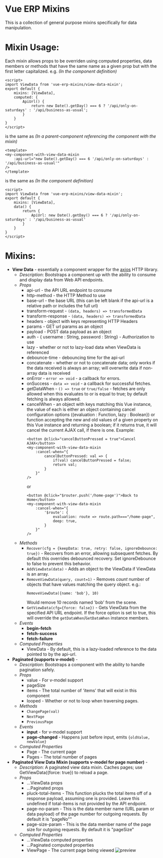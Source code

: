 # Vue ERP Mixins
This is a collection of general purpose mixins specifically for data manipulation.

# Mixin Usage:
Each mixin allows props to be overriden using computed properties, data members or methods that have the same name as a given prop but with the first letter capitalized.
e.g.
_(In the component definition)_
```
<script>
import ViewData from 'vue-erp-mixins/view-data-mixin';
export default {
    mixins: [ViewData],
    computed: {
        ApiUrl() {
            return new Date().getDay() === 6 ? '/api/only-on-saturdays' : '/api/business-as-usual';
        }
    }
}
</script>
```
is the same as 
_(In a parent-component referencing the component with the mixin)_
```
<template>
<my-component-with-view-data-mixin 
    :api-url="new Date().getDay() === 6 '/api/only-on-saturdays' : '/api/business-as-usual'"
/>
</template>
```
is the same as 
_(In the component definition)_
```
<script>
import ViewData from 'vue-erp-mixins/view-data-mixin';
export default {
    mixins: [ViewData],
    data() {
        return {
            ApiUrl: new Date().getDay() === 6 ? '/api/only-on-saturdays' : '/api/business-as-usual'
        }
    }
}
</script>
```

# Mixins:
- **View Data** - essentially a component wrapper for the [axios](https://www.npmjs.com/package/axios) HTTP library.
  - _Description_: Bootstraps a component up with the ability to consume and display data from Web API endpoints.
  - _Props_
    - api-url - the API URL endpoint to consume
    - http-method - the HTTP Method to use
    - base-url - the base URL (this can be left blank if the api-url is a relative path or includes the full url)
    - transform-request - `(data, headers) => transformedData`
    - transform-response - `(data, headers) => transformedData`
    - headers - object with keys representing HTTP Headers
    - params - GET url params as an object
    - payload - POST data payload as an object
    - auth - { username : String, password : String} - Authorization to use
    - lazy - whether or not to lazy-load data when ViewData is referenced
    - debounce-time - debouncing time for the api-url
    - concatenate - whether or not to concatenate data; only works if the data received is always an array; will overwrite data if non-array data is received
    - onError - `error => void` - a callback for errors.
    - onSuccess - `data => void` - a callback for successful fetches.
    - getDataWhen - `() => true` or `true/false` - fetches are only allowed when this evaluates to or is equal to true; by default fetching is always allowed.
    - cancelWhen - an object with keys matching this Vue instance, the value of each is either an object containing cancel configuration options ({evaluation : Function, lazy : Boolean}) or function accepting the new and old values of a given property on this Vue instance and returning a boolean; if it returns true, it will cancel the current AJAX call, if there is one.
        Example:
        ```
        <button @click="cancelButtonPressed = true">Cancel AJAX</button>
        <my-component-with-view-data-mixin
            :cancel-when="{
                cancelButtonPressed: val => {
                    if(val) cancelButtonPressed = false;
                    return val;
                }
            }"
        />
        ```
        or
        ```
        <button @click="$router.push('/home-page')">Back to Home</button>
        <my-component-with-view-data-mixin
            :cancel-when="{
                '$route': {
                    evaluation: route => route.path==="/home-page",
                    deep: true,
                }
            }"
        />
        ```
  - _Methods_
    - `Recover(cfg = {keepData: true, retry: false, ignoreDebounce: true})` - Recovers from an error, allowing subsequent fetches. By default this overrides debounced recovery. Set ignoreDebounce to false to prevent this behavior.
    - `AddViewData(data)` - Adds an object to the ViewData if ViewData is an array.
    - `RemoveViewData(query, count=1)` - Removes _count_ number of objects that have values matching the query object. e.g.:
        ```
        RemoveViewData({name: 'bob'}, 10)
        ```
        Would remove 10 records named 'bob' from the scene.
    - `GetViewData(cfg={force: false})` - Gets ViewData from the specified API URL endpoint. If the force option is set to true, this will override the `getDataWhen`/`GetDataWhen` instance members. 
  - _Events_
    - **begin-fetch**
    - **fetch-success**
    - **fetch-failure**
  - _Computed Properties_ 
    - ViewData - By default, this is a lazy-loaded reference to the data pointed to by the api-url.
- **Paginated (supports v-model)** - 
    - _Description_: Bootstraps a component with the ability to handle pagination safely.
    - _Props_
        - value - For v-model support
        - pageSize
        - items - The total number of 'items' that will exist in this component
        - looped - Whether or not to loop when traversing pages.
    - _Methods_
        - `ChangePage(val)`
        - `NextPage`
        - `PreviousPage`
    - _Events_
        - **input** - for v-model support
        - **page-changed** - Happens just before input, emits `{oldValue, newValue}`
    - _Computed Properties_
        - Page - The current page
        - Pages - The total number of pages
- **Paginated View Data Mixin (supports v-model for page number)** -
    - _Description_: A paginated view data mixin. Caches pages; use GetViewData({force: true}) to reload a page.
    - _Props_
        - ...ViewData props
        - ...Paginated props
        - pluck-total-items - This function plucks the total items off of a response payload, assuming one is provided. Leave this undefined if total-items is not provided by the API endpoint.
        - page-no-param - This is the data member name (URL param or data payload) of the page number for outgoing requests. By default it is "pageNo""
        - page-size-param - This is the data member name of the page size for outgoing requests. By default it is "pageSize"
    - _Computed Properties_
        - ...ViewData computed properties
        - ...Paginated computed properties
        - ViewPage - The current page being viewed
![preview](https://i.ibb.co/QknK6bX/image.png)